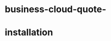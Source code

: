 # business-cloud-quote-
# installation

<!-- 
composer install
yarn install

symfony server:start 
symfony open:local 

yarn encore dev --watch 


 -->